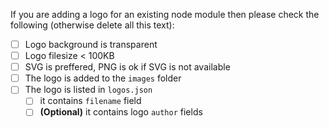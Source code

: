 If you are adding a logo for an existing node module then please check the following (otherwise delete all this text):

* [ ] Logo background is transparent
* [ ] Logo filesize < 100KB
* [ ] SVG is preffered, PNG is ok if SVG is not available
* [ ] The logo is added to the `images` folder
* [ ] The logo is listed in `logos.json`
  * [ ] it contains `filename` field
  * [ ] **(Optional)** it contains logo `author` fields
